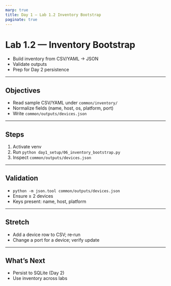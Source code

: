 ```yaml
---
marp: true
title: Day 1 — Lab 1.2 Inventory Bootstrap
paginate: true
---
```


# Lab 1.2 — Inventory Bootstrap

- Build inventory from CSV/YAML → JSON
- Validate outputs
- Prep for Day 2 persistence

---

## Objectives

- Read sample CSV/YAML under `common/inventory/`
- Normalize fields (name, host, os, platform, port)
- Write `common/outputs/devices.json`

---

## Steps

1) Activate venv
2) Run `python day1_setup/06_inventory_bootstrap.py`
3) Inspect `common/outputs/devices.json`

---

## Validation

- `python -m json.tool common/outputs/devices.json`
- Ensure ≥ 2 devices
- Keys present: name, host, platform

---

## Stretch

- Add a device row to CSV; re‑run
- Change a port for a device; verify update

---

## What’s Next

- Persist to SQLite (Day 2)
- Use inventory across labs

